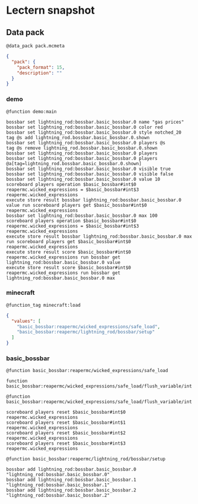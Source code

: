 # Lectern snapshot

## Data pack

`@data_pack pack.mcmeta`

```json
{
  "pack": {
    "pack_format": 15,
    "description": ""
  }
}
```

### demo

`@function demo:main`

```mcfunction
bossbar set lightning_rod:bossbar.basic_bossbar.0 name "gas prices"
bossbar set lightning_rod:bossbar.basic_bossbar.0 color red
bossbar set lightning_rod:bossbar.basic_bossbar.0 style notched_20
tag @s add lightning_rod.bossbar.basic_bossbar.0.shown
bossbar set lightning_rod:bossbar.basic_bossbar.0 players @s
tag @s remove lightning_rod.bossbar.basic_bossbar.0.shown
bossbar set lightning_rod:bossbar.basic_bossbar.0 players
bossbar set lightning_rod:bossbar.basic_bossbar.0 players @a[tag=lightning_rod.bossbar.basic_bossbar.0.shown]
bossbar set lightning_rod:bossbar.basic_bossbar.0 visible true
bossbar set lightning_rod:bossbar.basic_bossbar.0 visible false
bossbar set lightning_rod:bossbar.basic_bossbar.0 value 10
scoreboard players operation $basic_bossbar#int$0 reapermc.wicked_expressions = $basic_bossbar#int$3 reapermc.wicked_expressions
execute store result bossbar lightning_rod:bossbar.basic_bossbar.0 value run scoreboard players get $basic_bossbar#int$0 reapermc.wicked_expressions
bossbar set lightning_rod:bossbar.basic_bossbar.0 max 100
scoreboard players operation $basic_bossbar#int$0 reapermc.wicked_expressions = $basic_bossbar#int$3 reapermc.wicked_expressions
execute store result bossbar lightning_rod:bossbar.basic_bossbar.0 max run scoreboard players get $basic_bossbar#int$0 reapermc.wicked_expressions
execute store result score $basic_bossbar#int$0 reapermc.wicked_expressions run bossbar get lightning_rod:bossbar.basic_bossbar.0 value
execute store result score $basic_bossbar#int$0 reapermc.wicked_expressions run bossbar get lightning_rod:bossbar.basic_bossbar.0 max
```

### minecraft

`@function_tag minecraft:load`

```json
{
  "values": [
    "basic_bossbar:reapermc/wicked_expressions/safe_load",
    "basic_bossbar:reapermc/lightning_rod/bossbar/setup"
  ]
}
```

### basic_bossbar

`@function basic_bossbar:reapermc/wicked_expressions/safe_load`

```mcfunction
function basic_bossbar:reapermc/wicked_expressions/safe_load/flush_variable/int
```

`@function basic_bossbar:reapermc/wicked_expressions/safe_load/flush_variable/int`

```mcfunction
scoreboard players reset $basic_bossbar#int$0 reapermc.wicked_expressions
scoreboard players reset $basic_bossbar#int$1 reapermc.wicked_expressions
scoreboard players reset $basic_bossbar#int$2 reapermc.wicked_expressions
scoreboard players reset $basic_bossbar#int$3 reapermc.wicked_expressions
```

`@function basic_bossbar:reapermc/lightning_rod/bossbar/setup`

```mcfunction
bossbar add lightning_rod:bossbar.basic_bossbar.0 "lightning_rod:bossbar.basic_bossbar.0"
bossbar add lightning_rod:bossbar.basic_bossbar.1 "lightning_rod:bossbar.basic_bossbar.1"
bossbar add lightning_rod:bossbar.basic_bossbar.2 "lightning_rod:bossbar.basic_bossbar.2"
```

